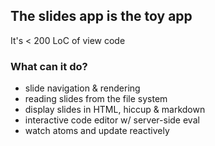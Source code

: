 ## The slides app is the toy app

It's < 200 LoC of view code

### What can it do?

- slide navigation & rendering
- reading slides from the file system
- display slides in HTML, hiccup & markdown
- interactive code editor w/ server-side eval
- watch atoms and update reactively